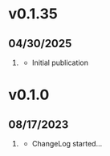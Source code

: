 # v0.1.35
##  04/30/2025

1. [](#new)
    * Initial publication


# v0.1.0
##  08/17/2023

1. [](#new)
    * ChangeLog started...

